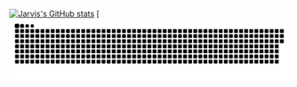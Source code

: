 [![Jarvis's GitHub stats](https://github-readme-stats.vercel.app/api?username=Jarvis636431)](https://github.com/anuraghazra/github-readme-stats)
[![Jarvis's GitHub SNAKE](https://raw.githubusercontent.com/Jarvis636431/Jarvis636431/0eb6258e06f872fa0daa8d9619daf2ece949536b/github-contribution-grid-snake.svg)
